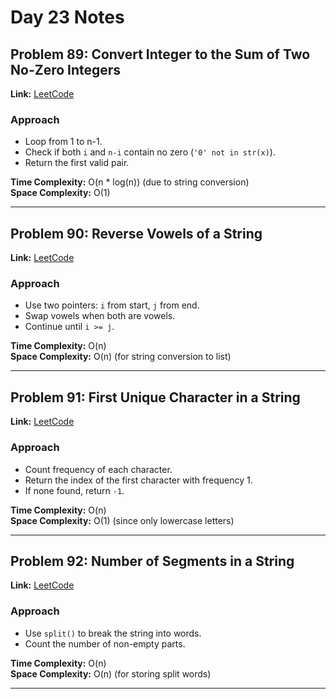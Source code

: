 # Day 23 Notes

## Problem 89: Convert Integer to the Sum of Two No-Zero Integers  
**Link:** [LeetCode](https://leetcode.com/problems/convert-integer-to-the-sum-of-two-no-zero-integers/)  

### Approach  
- Loop from 1 to n-1.  
- Check if both `i` and `n-i` contain no zero (`'0' not in str(x)`).  
- Return the first valid pair.  

**Time Complexity:** O(n * log(n)) (due to string conversion)  
**Space Complexity:** O(1)  

---

## Problem 90: Reverse Vowels of a String  
**Link:** [LeetCode](https://leetcode.com/problems/reverse-vowels-of-a-string/)  

### Approach  
- Use two pointers: `i` from start, `j` from end.  
- Swap vowels when both are vowels.  
- Continue until `i >= j`.  

**Time Complexity:** O(n)  
**Space Complexity:** O(n) (for string conversion to list)  

---

## Problem 91: First Unique Character in a String  
**Link:** [LeetCode](https://leetcode.com/problems/first-unique-character-in-a-string/)  

### Approach  
- Count frequency of each character.  
- Return the index of the first character with frequency 1.  
- If none found, return `-1`.  

**Time Complexity:** O(n)  
**Space Complexity:** O(1) (since only lowercase letters)  

---

## Problem 92: Number of Segments in a String  
**Link:** [LeetCode](https://leetcode.com/problems/number-of-segments-in-a-string/)  

### Approach  
- Use `split()` to break the string into words.  
- Count the number of non-empty parts.  

**Time Complexity:** O(n)  
**Space Complexity:** O(n) (for storing split words)  

---
